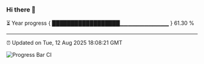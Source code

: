 ### Hi there 👋

⏳ Year progress { ██████████████████▁▁▁▁▁▁▁▁▁▁▁▁ } 61.30 %

---

⏰ Updated on Tue, 12 Aug 2025 18:08:21 GMT

![Progress Bar CI](https://github.com/liununu/liununu/workflows/Progress%20Bar%20CI/badge.svg)
